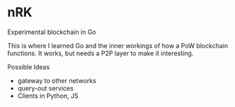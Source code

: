 # nRK
Experimental blockchain in Go

This is where I learned Go and the inner workings of how a PoW blockchain functions.  It works, but needs a P2P layer to make it interesting.

Possible Ideas

+ gateway to other networks
+ query-out services
+ Clients in Python, JS




